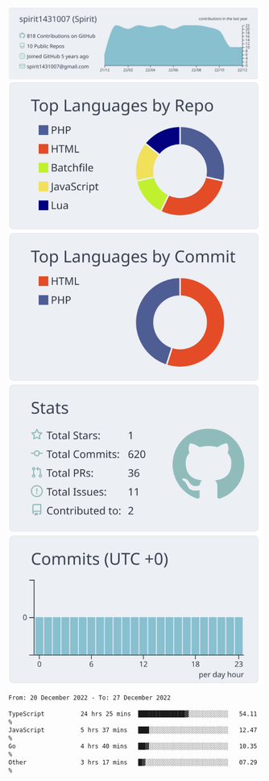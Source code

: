 [![](https://raw.githubusercontent.com/spirit1431007/spirit1431007/master/profile-summary-card-output/nord_bright/0-profile-details.svg)](https://git.io/spiritx)
[![](https://raw.githubusercontent.com/spirit1431007/spirit1431007/master/profile-summary-card-output/nord_bright/1-repos-per-language.svg)](https://git.io/spiritx) [![](https://raw.githubusercontent.com/spirit1431007/spirit1431007/master/profile-summary-card-output/nord_bright/2-most-commit-language.svg)](https://git.io/spiritx)
[![](https://raw.githubusercontent.com/spirit1431007/spirit1431007/master/profile-summary-card-output/nord_bright/3-stats.svg)](https://git.io/spiritx) [![](https://raw.githubusercontent.com/spirit1431007/spirit1431007/master/profile-summary-card-output/nord_bright/4-productive-time.svg)](https://git.io/spiritx)

<!--START_SECTION:waka-->

```text
From: 20 December 2022 - To: 27 December 2022

TypeScript          24 hrs 25 mins  █████████████▓░░░░░░░░░░░   54.11 %
JavaScript          5 hrs 37 mins   ███░░░░░░░░░░░░░░░░░░░░░░   12.47 %
Go                  4 hrs 40 mins   ██▓░░░░░░░░░░░░░░░░░░░░░░   10.35 %
Other               3 hrs 17 mins   █▓░░░░░░░░░░░░░░░░░░░░░░░   07.29 %
```

<!--END_SECTION:waka-->
